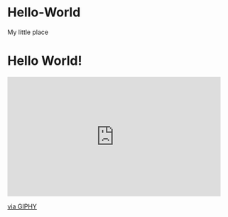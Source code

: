 # Hello-World
My little place

<h1> Hello World!</h1>

<iframe src="https://giphy.com/embed/mW05nwEyXLP0Y" width="480" height="269" frameBorder="0" class="giphy-embed" allowFullScreen></iframe><p><a href="https://giphy.com/gifs/mW05nwEyXLP0Y">via GIPHY</a></p>
